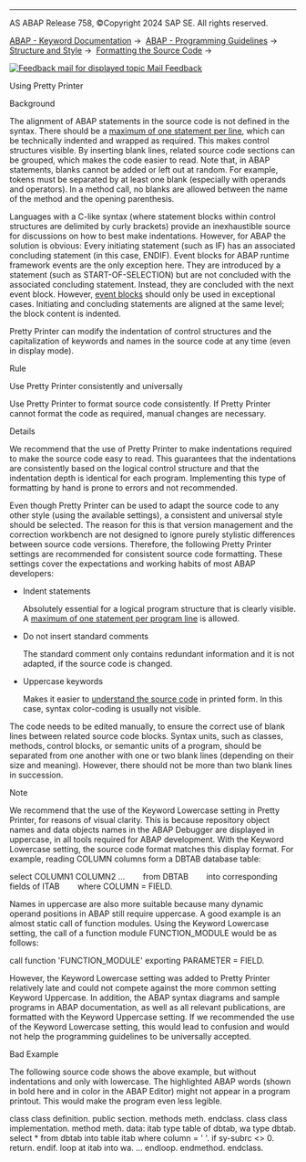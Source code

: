   

* * *

AS ABAP Release 758, ©Copyright 2024 SAP SE. All rights reserved.

[ABAP - Keyword Documentation](https://help.sap.com/doc/abapdocu_latest_index_htm/latest/en-US/abenabap.htm) →  [ABAP - Programming Guidelines](https://help.sap.com/doc/abapdocu_latest_index_htm/latest/en-US/abenabap_pgl.htm) →  [Structure and Style](https://help.sap.com/doc/abapdocu_latest_index_htm/latest/en-US/abenstructure_style_gdl.htm) →  [Formatting the Source Code](https://help.sap.com/doc/abapdocu_latest_index_htm/latest/en-US/abenformatting_code_gdl.htm) → 

 [![](Mail.gif?object=Mail.gif "Feedback mail for displayed topic") Mail Feedback](mailto:f1_help@sap.com?subject=Feedback%20on%20ABAP%20Documentation&body=Document:%20Using%20Pretty%20Printer%2C%20ABENUSE_PRETTY_PRINTER_GUIDL%2C%20758%0D%0A%0D%0AError:%0D%0A%0D%0A%0D%0A%0D%0ASuggestion%20for%20improvement:)

Using Pretty Printer

Background   

The alignment of ABAP statements in the source code is not defined in the syntax. There should be a [maximum of one statement per line](https://help.sap.com/doc/abapdocu_latest_index_htm/latest/en-US/abenstatement_guidl.htm "Guideline"), which can be technically indented and wrapped as required. This makes control structures visible. By inserting blank lines, related source code sections can be grouped, which makes the code easier to read. Note that, in ABAP statements, blanks cannot be added or left out at random. For example, tokens must be separated by at least one blank (especially with operands and operators). In a method call, no blanks are allowed between the name of the method and the opening parenthesis.

Languages with a C-like syntax (where statement blocks within control structures are delimited by curly brackets) provide an inexhaustible source for discussions on how to best make indentations. However, for ABAP the solution is obvious: Every initiating statement (such as IF) has an associated concluding statement (in this case, ENDIF). Event blocks for ABAP runtime framework events are the only exception here. They are introduced by a statement (such as START-OF-SELECTION) but are not concluded with the associated concluding statement. Instead, they are concluded with the next event block. However, [event blocks](https://help.sap.com/doc/abapdocu_latest_index_htm/latest/en-US/abenabap_obj_progr_model_guidl.htm "Guideline") should only be used in exceptional cases. Initiating and concluding statements are aligned at the same level; the block content is indented.

Pretty Printer can modify the indentation of control structures and the capitalization of keywords and names in the source code at any time (even in display mode).

Rule   

Use Pretty Printer consistently and universally

Use Pretty Printer to format source code consistently. If Pretty Printer cannot format the code as required, manual changes are necessary.

Details   

We recommend that the use of Pretty Printer to make indentations required to make the source code easy to read. This guarantees that the indentations are consistently based on the logical control structure and that the indentation depth is identical for each program. Implementing this type of formatting by hand is prone to errors and not recommended.

Even though Pretty Printer can be used to adapt the source code to any other style (using the available settings), a consistent and universal style should be selected. The reason for this is that version management and the correction workbench are not designed to ignore purely stylistic differences between source code versions. Therefore, the following Pretty Printer settings are recommended for consistent source code formatting. These settings cover the expectations and working habits of most ABAP developers:

-   Indent statements
    
    Absolutely essential for a logical program structure that is clearly visible. A [maximum of one statement per program line](https://help.sap.com/doc/abapdocu_latest_index_htm/latest/en-US/abenstatement_guidl.htm "Guideline") is allowed.
    
-   Do not insert standard comments
    
    The standard comment only contains redundant information and it is not adapted, if the source code is changed.
    
-   Uppercase keywords
    
    Makes it easier to [understand the source code](https://help.sap.com/doc/abapdocu_latest_index_htm/latest/en-US/abenlower_upper_case_guidl.htm "Guideline") in printed form. In this case, syntax color-coding is usually not visible.
    

The code needs to be edited manually, to ensure the correct use of blank lines between related source code blocks. Syntax units, such as classes, methods, control blocks, or semantic units of a program, should be separated from one another with one or two blank lines (depending on their size and meaning). However, there should not be more than two blank lines in succession.

Note

We recommend that the use of the Keyword Lowercase setting in Pretty Printer, for reasons of visual clarity. This is because repository object names and data objects names in the ABAP Debugger are displayed in uppercase, in all tools required for ABAP development. With the Keyword Lowercase setting, the source code format matches this display format. For example, reading COLUMN columns form a DBTAB database table:

select COLUMN1 COLUMN2 ...
       from DBTAB
       into corresponding fields of ITAB
       where COLUMN = FIELD.

Names in uppercase are also more suitable because many dynamic operand positions in ABAP still require uppercase. A good example is an almost static call of function modules. Using the Keyword Lowercase setting, the call of a function module FUNCTION\_MODULE would be as follows:

call function 'FUNCTION\_MODULE' exporting PARAMETER = FIELD.

However, the Keyword Lowercase setting was added to Pretty Printer relatively late and could not compete against the more common setting Keyword Uppercase. In addition, the ABAP syntax diagrams and sample programs in ABAP documentation, as well as all relevant publications, are formatted with the Keyword Uppercase setting. If we recommended the use of the Keyword Lowercase setting, this would lead to confusion and would not help the programming guidelines to be universally accepted.

Bad Example

The following source code shows the above example, but without indentations and only with lowercase. The highlighted ABAP words (shown in bold here and in color in the ABAP Editor) might not appear in a program printout. This would make the program even less legible.

class class definition.
public section.
methods meth.
endclass.
class class implementation.
method meth.
data: itab type table of dbtab,
wa type dbtab.
select \*
from dbtab
into table itab
where column = ' '.
if sy-subrc <> 0.
return.
endif.
loop at itab into wa.
...
endloop.
endmethod.
endclass.